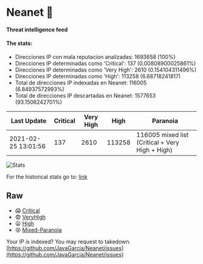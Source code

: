 # Neanet :hocho:
#### Threat intelligence feed
#### The stats:

- Direcciones IP con mala reputacion analizadas: 1693658 (100%)
- Direcciones IP determinadas como 'Critical':  137 (0.00808900025861%)
- Direcciones IP determinadas como 'Very High':  2610 (0.154104311496%)
- Direcciones IP determinadas como 'High':  113258 (6.68718241817)
- Total de direcciones IP indexadas en Neanet:  116005 (6.84937572993%)
- Total de direcciones IP descartadas en Neanet:  1577653 (93.1506242701%)

| Last Update | Critical | Very High | High | Paranoia |
| --- | --- | --- | --- | --- |
| 2021-02-25 13:01:56 | 137 | 2610 | 113258 | 116005 mixed list (Critical + Very High + High)|

![Stats](https://docs.google.com/spreadsheets/d/e/2PACX-1vSnaNMIXVabIpDJjufMlzH7poXnshF3mgd8Is1g9ytUEzVsP5my4Trn8f-xkoLLQ38xpL3HtmUexLo6/pubchart?oid=501124687&format=image)

For the historical stats go to: [link](/stats.csv)
## Raw
- :scream: [Critical](https://raw.githubusercontent.com/JavaGarcia/Neanet/master/blacklists/neanet_critical.txt)
- :fearful: [VeryHigh](https://raw.githubusercontent.com/JavaGarcia/Neanet/master/blacklists/neanet_veryHigh.txtt)
- :frowning: [High](https://raw.githubusercontent.com/JavaGarcia/Neanet/master/blacklists/neanet_high.txt)
- :dizzy_face: [Mixed-Paranoia](https://raw.githubusercontent.com/JavaGarcia/Neanet/master/blacklists/neanet_all.txt)


Your IP is indexed? You may request to takedown. [https://github.com/JavaGarcia/Neanet/issues](https://github.com/JavaGarcia/Neanet/issues)





































































































































































































































































































































































































































































































































































































































































































































































































































































































































































































































































































































































































































































































































































































































































































































































































































































































































































































































































































































































































































































































































































































































































































































































































































































































































































































































































































































































































































































































































































































































































































































































































































































































































































































































































































































































































































































































































































































































































































































































































































































































































































































































































































































































































































































































































































































































